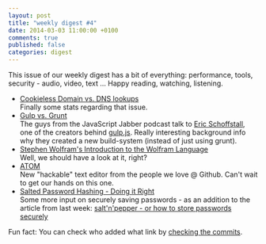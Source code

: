 ```yaml
---
layout: post
title: "weekly digest #4"
date: 2014-03-03 11:00:00 +0100
comments: true
published: false
categories: digest
---
```

This issue of our weekly digest has a bit of everything: performance, tools,
security - audio, video, text ... Happy reading, watching, listening.<!-- more -->

- [Cookieless Domain vs. DNS lookups](http://www.jonathanklein.net/2014/02/revisiting-cookieless-domain.html)  
Finally some stats regarding that issue.
- [Gulp vs. Grunt](http://javascriptjabber.com/097-jsj-gulp-js-with-eric-schoffstall/)  
The guys from the JavaScript Jabber podcast talk to [Eric Schoffstall](https://twitter.com/eschoff), one of the creators behind [gulp.js](http://gulpjs.com/). Really interesting background info why they created a new build-system (instead of just using grunt).
- [Stephen Wolfram's Introduction to the Wolfram Language](https://www.youtube.com/watch?v=_P9HqHVPeik)  
Well, we should have a look at it, right?
- [ATOM](http://atom.io/)  
New "hackable" text editor from the people we love @ Github. Can't wait to get our hands on this one.
- [Salted Password Hashing - Doing it Right](https://crackstation.net/hashing-security.htm)  
Some more input on securely saving passwords - as an addition to the article from last week: [salt'n'pepper - or how to store passwords securely](http://apdevblog.com/salt-n-pepper-or-how-to-store-passwords-securely/)

Fun fact: You can check who added what link by [checking the commits](https://github.com/apdev/apdevblog.com/commits/master).